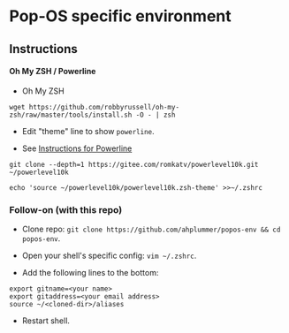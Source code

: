 # Pop-OS specific environment

## Instructions

#### Oh My ZSH / Powerline

* Oh My ZSH
```
wget https://github.com/robbyrussell/oh-my-zsh/raw/master/tools/install.sh -O - | zsh

```

* Edit "theme" line to show `powerline`.

* See [Instructions for Powerline](https://github.com/romkatv/powerlevel10k#manual)
```
git clone --depth=1 https://gitee.com/romkatv/powerlevel10k.git ~/powerlevel10k

echo 'source ~/powerlevel10k/powerlevel10k.zsh-theme' >>~/.zshrc
```


### Follow-on (with this repo)

* Clone repo: `git clone https://github.com/ahplummer/popos-env && cd popos-env`.

* Open your shell's specific config: `vim ~/.zshrc`.

* Add the following lines to the bottom: 
```
export gitname=<your name>
export gitaddress=<your email address>
source ~/<cloned-dir>/aliases
```

* Restart shell.
